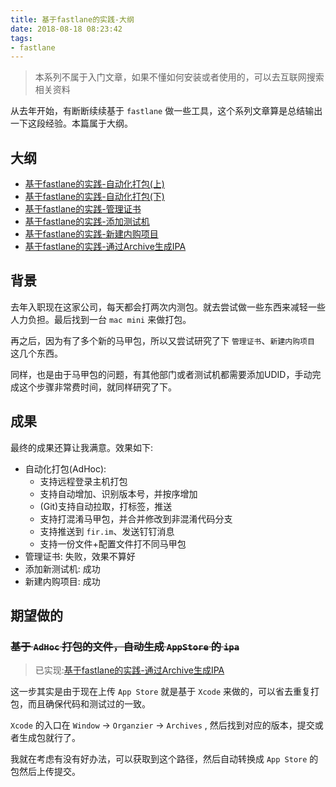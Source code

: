 ```yaml
---
title: 基于fastlane的实践-大纲
date: 2018-08-18 08:23:42
tags:
- fastlane
---
```


> 本系列不属于入门文章，如果不懂如何安装或者使用的，可以去互联网搜索相关资料

从去年开始，有断断续续基于 `fastlane` 做一些工具，这个系列文章算是总结输出一下这段经验。本篇属于大纲。

## 大纲

- [基于fastlane的实践-自动化打包(上)](../fastlane-gym-01/)
- [基于fastlane的实践-自动化打包(下)](../fastlane-gym-02/)
- [基于fastlane的实践-管理证书](../fastlane-match/)
- [基于fastlane的实践-添加测试机](../fastlane-tjcsj/)
- [基于fastlane的实践-新建内购项目](../fastlane-iap/)
- [基于fastlane的实践-通过Archive生成IPA](/2018/12/02/fastlane-archive/)

## 背景

去年入职现在这家公司，每天都会打两次内测包。就去尝试做一些东西来减轻一些人力负担。最后找到一台 `mac mini` 来做打包。

再之后，因为有了多个新的马甲包，所以又尝试研究了下 `管理证书`、`新建内购项目` 这几个东西。

同样，也是由于马甲包的问题，有其他部门或者测试机都需要添加UDID，手动完成这个步骤非常费时间，就同样研究了下。

## 成果

最终的成果还算让我满意。效果如下:

- 自动化打包(AdHoc): 
    - 支持远程登录主机打包
    - 支持自动增加、识别版本号，并按序增加
    - (Git)支持自动拉取，打标签，推送
    - 支持打混淆马甲包，并合并修改到非混淆代码分支
    - 支持推送到 `fir.im`、发送钉钉消息
    - 支持一份文件+配置文件打不同马甲包
- 管理证书: 失败，效果不算好
- 添加新测试机: 成功
- 新建内购项目: 成功

## 期望做的

### <del>基于 `AdHoc` 打包的文件，自动生成 `AppStore` 的 `ipa`</del>

> 已实现:[基于fastlane的实践-通过Archive生成IPA](/2018/12/02/fastlane-archive/)

这一步其实是由于现在上传 `App Store` 就是基于 `Xcode` 来做的，可以省去重复打包，而且确保代码和测试过的一致。

`Xcode` 的入口在 `Window` -> `Organzier` -> `Archives` , 然后找到对应的版本，提交或者生成包就行了。

我就在考虑有没有好办法，可以获取到这个路径，然后自动转换成 `App Store` 的包然后上传提交。
    




